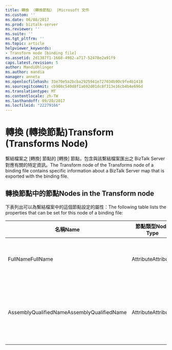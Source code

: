 ```yaml
---
title: 轉換 （轉換節點） |Microsoft 文件
ms.custom: ''
ms.date: 06/08/2017
ms.prod: biztalk-server
ms.reviewer: ''
ms.suite: ''
ms.tgt_pltfrm: ''
ms.topic: article
helpviewer_keywords:
- Transform node [binding file]
ms.assetid: 2d1387f1-1668-4982-a717-52478e2a91f9
caps.latest.revision: 5
author: MandiOhlinger
ms.author: mandia
manager: anneta
ms.openlocfilehash: 33e70e5a2bcba2925941e727034b90c9fe4b1418
ms.sourcegitcommit: cb908c540d8f1a692d01dc8f313e16cb4b4e696d
ms.translationtype: MT
ms.contentlocale: zh-TW
ms.lasthandoff: 09/20/2017
ms.locfileid: "22279166"
---
```

# <a name="transform-transforms-node"></a><span data-ttu-id="c38bf-102">轉換 (轉換節點)</span><span class="sxs-lookup"><span data-stu-id="c38bf-102">Transform (Transforms Node)</span></span>
<span data-ttu-id="c38bf-103">繫結檔案之 [轉換] 節點的 [轉換] 節點，包含與該繫結檔案匯出之 BizTalk Server 對應有關的特定資訊。</span><span class="sxs-lookup"><span data-stu-id="c38bf-103">The Transform node of the Transforms node of a binding file contains specific information about a BizTalk Server map that is exported with the binding file.</span></span>  
  
## <a name="nodes-in-the-transform-node"></a><span data-ttu-id="c38bf-104">轉換節點中的節點</span><span class="sxs-lookup"><span data-stu-id="c38bf-104">Nodes in the Transform node</span></span>  
 <span data-ttu-id="c38bf-105">下表列出可以為繫結檔案中的這個節點設定的屬性：</span><span class="sxs-lookup"><span data-stu-id="c38bf-105">The following table lists the properties that can be set for this node of a binding file:</span></span>  
  
|<span data-ttu-id="c38bf-106">**名稱**</span><span class="sxs-lookup"><span data-stu-id="c38bf-106">**Name**</span></span>|<span data-ttu-id="c38bf-107">**節點類型**</span><span class="sxs-lookup"><span data-stu-id="c38bf-107">**Node Type**</span></span>|<span data-ttu-id="c38bf-108">**資料類型**</span><span class="sxs-lookup"><span data-stu-id="c38bf-108">**Data Type**</span></span>|<span data-ttu-id="c38bf-109">**說明**</span><span class="sxs-lookup"><span data-stu-id="c38bf-109">**Description**</span></span>|<span data-ttu-id="c38bf-110">**限制**</span><span class="sxs-lookup"><span data-stu-id="c38bf-110">**Restrictions**</span></span>|<span data-ttu-id="c38bf-111">**註解**</span><span class="sxs-lookup"><span data-stu-id="c38bf-111">**Comments**</span></span>|  
|--------------|-------------------|-------------------|---------------------|----------------------|------------------|  
|<span data-ttu-id="c38bf-112">FullName</span><span class="sxs-lookup"><span data-stu-id="c38bf-112">FullName</span></span>|<span data-ttu-id="c38bf-113">Attribute</span><span class="sxs-lookup"><span data-stu-id="c38bf-113">Attribute</span></span>|<span data-ttu-id="c38bf-114">xs:string</span><span class="sxs-lookup"><span data-stu-id="c38bf-114">xs:string</span></span>|<span data-ttu-id="c38bf-115">指定對應的完整名稱。</span><span class="sxs-lookup"><span data-stu-id="c38bf-115">Specifies the full name of the map.</span></span>|<span data-ttu-id="c38bf-116">不需要</span><span class="sxs-lookup"><span data-stu-id="c38bf-116">Not required</span></span>|<span data-ttu-id="c38bf-117">預設值：空白</span><span class="sxs-lookup"><span data-stu-id="c38bf-117">Default value: empty</span></span>|  
|<span data-ttu-id="c38bf-118">AssemblyQualifiedName</span><span class="sxs-lookup"><span data-stu-id="c38bf-118">AssemblyQualifiedName</span></span>|<span data-ttu-id="c38bf-119">Attribute</span><span class="sxs-lookup"><span data-stu-id="c38bf-119">Attribute</span></span>|<span data-ttu-id="c38bf-120">xs:string</span><span class="sxs-lookup"><span data-stu-id="c38bf-120">xs:string</span></span>|<span data-ttu-id="c38bf-121">指定對應的組件限定名稱。</span><span class="sxs-lookup"><span data-stu-id="c38bf-121">Specifies the assembly qualified name of the map.</span></span>|<span data-ttu-id="c38bf-122">不需要</span><span class="sxs-lookup"><span data-stu-id="c38bf-122">Not required</span></span>|<span data-ttu-id="c38bf-123">預設值：空白</span><span class="sxs-lookup"><span data-stu-id="c38bf-123">Default value: empty</span></span>|